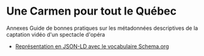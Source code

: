 Une Carmen pour tout le Québec
=====

Annexes Guide de bonnes pratiques sur les métadonnées descriptives de la captation vidéo d'un spectacle d'opéra

* [Représentation en JSON-LD avec le vocabulaire Schema.org](carmen.json)
